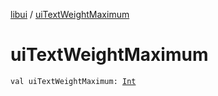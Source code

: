 [libui](index.md) / [uiTextWeightMaximum](./ui-text-weight-maximum.md)

# uiTextWeightMaximum

`val uiTextWeightMaximum: `[`Int`](https://kotlinlang.org/api/latest/jvm/stdlib/kotlin/-int/index.html)